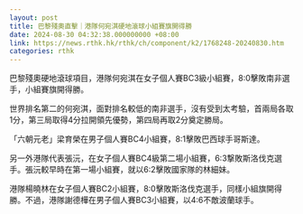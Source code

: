 ```yaml
---
layout: post
title: 巴黎殘奧直擊｜港隊何宛淇硬地滾球小組賽旗開得勝
date: 2024-08-30 04:32:38.000000000 +08:00
link: https://news.rthk.hk/rthk/ch/component/k2/1768248-20240830.htm
categories: rthk
---
```


巴黎殘奧硬地滾球項目，港隊何宛淇在女子個人賽BC3級小組賽，8:0擊敗南非選手，小組賽旗開得勝。

世界排名第二的何宛淇，面對排名較低的南非選手，沒有受到太考驗，首兩局各取1分，第三局取得4分拉開領先優勢，第四局再取2分奠定勝局。

「六朝元老」梁育榮在男子個人賽BC4小組賽，8:1擊敗巴西球手哥斯達。

另一外港隊代表張沅，在女子個人賽BC4級第二場小組賽，6:3撃敗斯洛伐克選手。張沅較早時在第一場小組賽，就以6:2擊敗國家隊的林細妹。

港隊楊曉林在女子個人賽BC2小組賽，8:0擊敗斯洛伐克選手，同樣小組旗開得勝。不過，港隊謝德樺在男子個人賽BC3小組賽，以4:6不敵波蘭球手。
